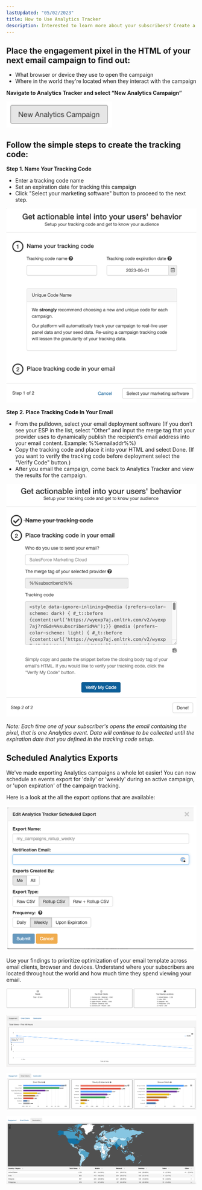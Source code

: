```yaml
---
lastUpdated: "05/02/2023"
title: How to Use Analytics Tracker
description: Interested to learn more about your subscribers? Create a tracking pixel to include in your email campaigns.
---
```


## Place the engagement pixel in the HTML of your next email campaign to find out:

* What browser or device they use to open the campaign
* Where in the world they're located when they interact with the campaign

**Navigate to Analytics Tracker and select “New Analytics Campaign”** 

![](media/how_to_use_analytics_tracker/newanalyticscampaign.png)

## Follow the simple steps to create the tracking code: ##

**Step 1. Name Your Tracking Code**

- Enter a tracking code name
- Set an expiration date for tracking this campaign
- Click "Select your marketing software" button to proceed to the next step.

![](media/how_to_use_analytics_tracker/trackingcode.png)

**Step 2. Place Tracking Code In Your Email**

- From the pulldown, select your email deployment software (If you don’t see your ESP in the list, select “Other” and input the merge tag that your provider uses to dynamically publish the recipient’s email address into your email content. Example: %%emailaddr%%)
- Copy the tracking code and place it into your HTML and select Done. (If you want to verify the tracking code before deployment select the "Verify Code" button.)
- After you email the campaign, come back to Analytics Tracker and view the results for the campaign.

![](media/how_to_use_analytics_tracker/trackingcode2.png)

*Note: Each time one of your subscriber's opens the email containing the pixel, that is one Analytics event. Data will continue to be collected until the expiration date that you defined in the tracking code setup.*

## Scheduled Analytics Exports

 We've made exporting Analytics campaigns a whole lot easier! You can now schedule an events export for 'daily' or 'weekly' during an active campaign, or 'upon expiration' of the campaign tracking.

 Here is a look at the all the export options that are available:

![](media/how_to_use_analytics_tracker/export.png)

 Use your findings to prioritize optimization of your email template across email clients, browser and devices. Understand where your subscribers are located throughout the world and how much time they spend viewing your email.

![](media/how_to_use_analytics_tracker/counts.png)


![](media/how_to_use_analytics_tracker/engagement.png)


![](media/how_to_use_analytics_tracker/emailclients.png)


![](media/how_to_use_analytics_tracker/geolocation.png)

